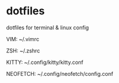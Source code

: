 # dotfiles
dotfiles for terminal &amp; linux config

VIM: ~/.vimrc

ZSH: ~/.zshrc

KITTY: ~/.config/kitty/kitty.conf

NEOFETCH: ~/.config/neofetch/config.conf
